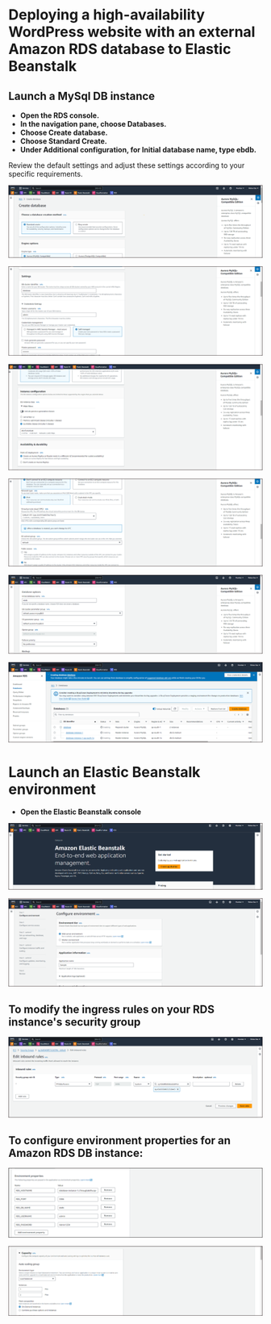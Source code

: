 # Deploying a high-availability WordPress website with an external Amazon RDS database to Elastic Beanstalk

## Launch a MySql DB instance

- **Open the RDS console.**
- **In the navigation pane, choose Databases.**
- **Choose Create database.**
- **Choose Standard Create.**
- **Under Additional configuration, for Initial database name, type ebdb.**

Review the default settings and adjust these settings according to your specific requirements.

![alt text](image.png)

![alt text](image-1.png)

![alt text](image-2.png)

![alt text](image-3.png)

![alt text](image-4.png)

![alt text](image-5.png)

# Launch an Elastic Beanstalk environment

- **Open the Elastic Beanstalk console**

![alt text](image-9.png)

![alt text](image-6.png)

## To modify the ingress rules on your RDS instance's security group

![alt text](image-7.png)

## To configure environment properties for an Amazon RDS DB instance:
![alt text](image-8.png)

![alt text](image-10.png)